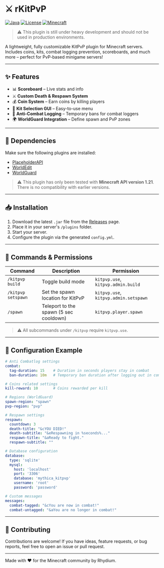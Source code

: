 # ⚔️ rKitPvP

[![Java](https://img.shields.io/badge/Java-21-blue.svg)](https://www.oracle.com/java/)
[![License](https://img.shields.io/github/license/Rhydium/rKitPvP)](LICENSE)
[![Minecraft](https://img.shields.io/badge/Minecraft-1.21%2B-blueviolet)]()

> ⚠️ This plugin is still under heavy development and should not be used in production environments.

A lightweight, fully customizable KitPvP plugin for Minecraft servers. Includes coins, kits, combat logging prevention, scoreboards, and much more – perfect for PvP-based minigame servers!

---

## ✨ Features

- 📊 **Scoreboard** – Live stats and info
- ⚔️ **Custom Death & Respawn System**
- 💰 **Coin System** – Earn coins by killing players
- 🎒 **Kit Selection GUI** – Easy-to-use menu
- 🚫 **Anti-Combat Logging** – Temporary bans for combat loggers
- 🌍 **WorldGuard Integration** – Define spawn and PvP zones

---

## 🧩 Dependencies

Make sure the following plugins are installed:

- [PlaceholderAPI](https://www.spigotmc.org/resources/placeholderapi.6245/)
- [WorldEdit](https://enginehub.org/worldedit/)
- [WorldGuard](https://enginehub.org/worldguard/)

> ⚠️ This plugin has only been tested with **Minecraft API version 1.21**. There is no compatibility with earlier versions.

---

## 📥 Installation

1. Download the latest `.jar` file from the [Releases](https://github.com/Rhydium/rKitPvP/releases) page.
2. Place it in your server's `/plugins` folder.
3. Start your server.
4. Configure the plugin via the generated `config.yml`.

---

## 🧾 Commands & Permissions

| Command | Description | Permission |
|--------|-------------|------------|
| `/kitpvp build` | Toggle build mode | `kitpvp.use`, `kitpvp.admin.build` |
| `/kitpvp setspawn` | Set the spawn location for KitPvP | `kitpvp.use`, `kitpvp.admin.setspawn` |
| `/spawn` | Teleport to the spawn (5 sec cooldown) | `kitpvp.player.spawn` |

> ⚠️ All subcommands under `/kitpvp` require `kitpvp.use`.

---

## 🔧 Configuration Example

```yaml
# Anti Combatlog settings
combat:
  tag-duration: 15    # Duration in seconds players stay in combat
  ban-duration: 10m   # Temporary ban duration after logging out in combat

# Coins related settings
kill-reward: 10       # Coins rewarded per kill

# Regions (WorldGuard)
spawn-region: "spawn"
pvp-region: "pvp"

# Respawn settings
respawn:
  countdown: 3
  death-title: "&cYOU DIED!"
  death-subtitle: "&eRespawning in %seconds%..."
  respawn-title: "&aReady to fight."
  respawn-subtitle: ""

# Database configuration
database:
  type: 'sqlite'
  mysql:
    host: 'localhost'
    port: '3306'
    database: 'mythica_kitpvp'
    username: 'root'
    password: 'password'

# Custom messages
messages:
  combat-tagged: "&cYou are now in combat!"
  combat-untagged: "&aYou are no longer in combat!"
```

---

## 📣 Contributing

Contributions are welcome! If you have ideas, feature requests, or bug reports, feel free to open an issue or pull request.

---

Made with ❤️ for the Minecraft community by Rhydium.
